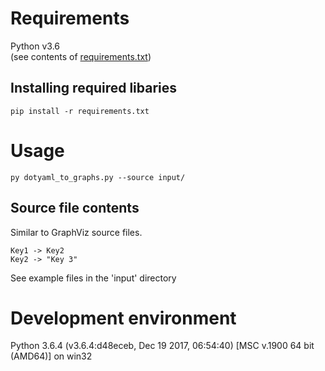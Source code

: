 # Requirements  
Python v3.6  
(see contents of [requirements.txt](requirements.txt))

## Installing required libaries  
`pip install -r requirements.txt`

# Usage
`py dotyaml_to_graphs.py --source input/`

## Source file contents
Similar to GraphViz source files.

```
Key1 -> Key2
Key2 -> "Key 3"
```

See example files in the 'input' directory

# Development environment
Python 3.6.4 (v3.6.4:d48eceb, Dec 19 2017, 06:54:40) [MSC v.1900 64 bit (AMD64)] on win32